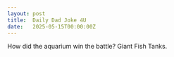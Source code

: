 ```yaml
---
layout: post
title:  Daily Dad Joke 4U
date:   2025-05-15T00:00:00Z
---
```

How did the aquarium win the battle? Giant Fish Tanks.
